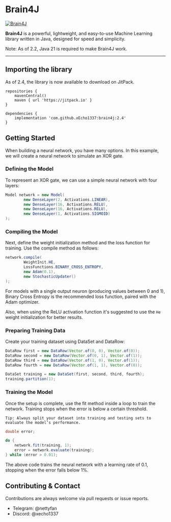 # Brain4J

[![Brain4J](https://img.shields.io/badge/Brain4J-2.5.1-blue.svg)](https://github.com/xEcho1337/Brain4J)

**Brain4J** is a powerful, lightweight, and easy-to-use Machine Learning library written in Java, designed for speed and simplicity.

Note: As of 2.2, Java 21 is required to make Brain4J work.

---

## Importing the library

As of 2.4, the library is now available to download on JitPack.

```
repositories {
    mavenCentral()
    maven { url 'https://jitpack.io' }
}

dependencies {
    implementation 'com.github.xEcho1337:brain4j:2.4'
}
```

## Getting Started

When building a neural network, you have many options. In this example, we will create a neural network to simulate an XOR gate.

### Defining the Model

To represent an XOR gate, we can use a simple neural network with four layers:

```java
Model network = new Model(
        new DenseLayer(2, Activations.LINEAR),
        new DenseLayer(16, Activations.RELU),
        new DenseLayer(16, Activations.RELU),
        new DenseLayer(1, Activations.SIGMOID)
);
```

### Compiling the Model

Next, define the weight initialization method and the loss function for training. Use the compile method as follows:

```java
network.compile(
        WeightInit.HE,
        LossFunctions.BINARY_CROSS_ENTROPY,
        new Adam(0.1),
        new StochasticUpdater()
);
```

For models with a single output neuron (producing values between 0 and 1), Binary Cross Entropy is the recommended loss function, paired with the Adam optimizer.

Also, when using the ReLU activation function it's suggested to use the `He` weight initialization for better results.

### Preparing Training Data

Create your training dataset using DataSet and DataRow:

```java
DataRow first = new DataRow(Vector.of(0, 0), Vector.of(0));
DataRow second = new DataRow(Vector.of(0, 1), Vector.of(1));
DataRow third = new DataRow(Vector.of(1, 0), Vector.of(1));
DataRow fourth = new DataRow(Vector.of(1, 1), Vector.of(0));

DataSet training = new DataSet(first, second, third, fourth);
training.partition(1);
```

### Training the Model

Once the setup is complete, use the fit method inside a loop to train the network. Training stops when the error is below a certain threshold.

	Tip: Always split your dataset into training and testing sets to evaluate the model’s performance.

```java
double error;

do {
    network.fit(training, 1);
    error = network.evaluate(training);
} while (error > 0.01);
```

The above code trains the neural network with a learning rate of 0.1, stopping when the error falls below 1%.

## Contributing & Contact

Contributions are always welcome via pull requests or issue reports.

- Telegram: @nettyfan
- Discord: @xecho1337
